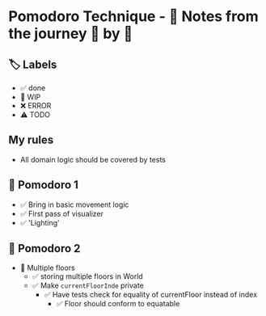 # Pomodoro Technique - 📝 Notes from the journey 🍅 by 🍅

## 🏷️ Labels

- ✅ done
- 🚧 WIP
- ❌ ERROR
- ⚠️ TODO

## My rules

- All domain logic should be covered by tests

## 🍅 Pomodoro 1
- ✅ Bring in basic movement logic
- ✅ First pass of visualizer
- ✅ 'Lighting'

## 🍅 Pomodoro 2
- 🚧 Multiple floors
    - ✅ storing multiple floors in World
    - ✅ Make `currentFloorInde` private
        - ✅ Have tests check for equality of currentFloor instead of index
            - ✅ Floor should conform to equatable
    
